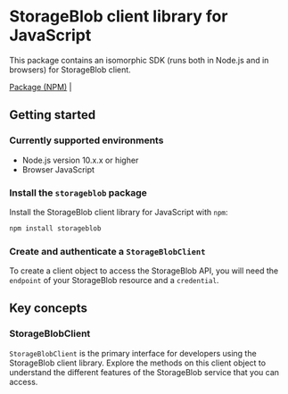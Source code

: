 # StorageBlob client library for JavaScript

This package contains an isomorphic SDK (runs both in Node.js and in browsers) for StorageBlob client.



[Package (NPM)](https://www.npmjs.com/package/storageblob) |

## Getting started

### Currently supported environments

- Node.js version 10.x.x or higher
- Browser JavaScript


### Install the `storageblob` package

Install the StorageBlob client library for JavaScript with `npm`:

```bash
npm install storageblob
```

### Create and authenticate a `StorageBlobClient`

To create a client object to access the StorageBlob API, you will need the `endpoint` of your StorageBlob resource and a `credential`.
## Key concepts

### StorageBlobClient

`StorageBlobClient` is the primary interface for developers using the StorageBlob client library. Explore the methods on this client object to understand the different features of the StorageBlob service that you can access.

